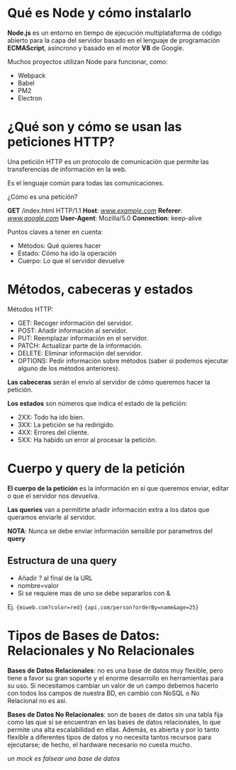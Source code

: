 # Qué es Node y cómo instalarlo

**Node.js** es un entorno en tiempo de ejecución multiplataforma de código abierto para la capa del servidor basado en el lenguaje de programación **ECMAScript**, asíncrono y basado en el motor **V8** de Google.

Muchos proyectos utilizan Node para funcionar, como:

- Webpack
- Babel
- PM2
- Electron

# ¿Qué son y cómo se usan las peticiones HTTP?

Una petición HTTP es un protocolo de comunicación que permite las transferencias de información en la web.

Es el lenguaje común para todas las comunicaciones.

¿Cómo es una petición?

**GET** /index.html HTTP/1.1
**Host**: _www.example.com_
**Referer**: _www.google.com_ 
**User-Agent**: Mozilla/5.0
**Connection**: keep-alive

Puntos claves a tener en cuenta:

- Métodos: Qué quieres hacer
- Estado: Cómo ha ido la operación
- Cuerpo: Lo que el servidor devuelve

# Métodos, cabeceras y estados

Métodos HTTP:

- GET: Recoger información del servidor.
- POST: Añadir información al servidor.
- PUT: Reemplazar información en el servidor.
- PATCH: Actualizar parte de la información.
- DELETE: Eliminar información del servidor.
- OPTIONS: Pedir información sobre métodos (saber si podemos ejecutar alguno de los métodos anteriores).

**Las cabeceras** serán el envío al servidor de cómo queremos hacer la petición.

**Los estados** son números que indica el estado de la petición:

- 2XX: Todo ha ido bien.
- 3XX: La petición se ha redirigido.
- 4XX: Errores del cliente.
- 5XX: Ha habido un error al procesar la petición.

# Cuerpo y query de la petición

**El cuerpo de la petición** es la información en sí que queremos enviar, editar o que el servidor nos devuelva.

**Las queries** van a permitirte añadir información extra a los datos que queramos enviarle al servidor.

**NOTA**: Nunca se debe enviar información sensible por parametros del **query**

## Estructura de una query

- Añadir ? al final de la URL
- nombre=valor 
- Si se requiere mas de uno se debe separarlos con & 

Ej.
`{miweb.com?color=red}`
`{api.com/person?orderBy=name&age=25}`

# Tipos de Bases de Datos: Relacionales y No Relacionales

**Bases de Datos Relacionales**: no es una base de datos muy flexible, pero tiene a favor su gran soporte y el enorme desarrollo en herramientas para su uso. Si necesitamos cambiar un valor de un campo debemos hacerlo con todos los campos de nuestra BD, en cambio con NoSQL o No Relacional no es así.

**Bases de Datos No Relacionales**: son de bases de datos sin una tabla fija como las que sí se encuentran en las bases de datos relacionales, lo que permite una alta escalabilidad en ellas. Además, es abierta y por lo tanto flexible a diferentes tipos de datos y no necesita tantos recursos para ejecutarse; de hecho, el hardware necesario no cuesta mucho.

_un mock es falsear una base de datos_